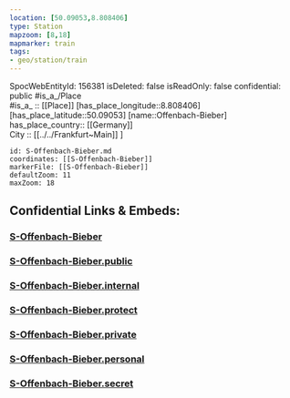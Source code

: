 ```yaml
---
location: [50.09053,8.808406] 
type: Station 
mapzoom: [8,18] 
mapmarker: train 
tags:
- geo/station/train
---
```

SpocWebEntityId: 156381
isDeleted: false
isReadOnly: false
confidential: public
#is_a_/Place  
#is_a_ :: [[Place]] 
[has_place_longitude::8.808406] 
[has_place_latitude::50.09053] 
[name::Offenbach-Bieber] 
has_place_country:: [[Germany]]  
City :: [[../../Frankfurt~Main]] ] 


```leaflet
id: S-Offenbach-Bieber.md
coordinates: [[S-Offenbach-Bieber]] 
markerFile: [[S-Offenbach-Bieber]] 
defaultZoom: 11 
maxZoom: 18
```


## Confidential Links & Embeds: 

### [S-Offenbach-Bieber](/_Standards/Earth/Continent/Europe/Europe~Central/Germany/Germany~West/Hessen/counties~Hessen/Frankfurt~Main/Stations-FFM~S/S-Offenbach-Bieber.md) 

### [S-Offenbach-Bieber.public](/_public/Earth/Continent/Europe/Europe~Central/Germany/Germany~West/Hessen/counties~Hessen/Frankfurt~Main/Stations-FFM~S/S-Offenbach-Bieber.public.md) 

### [S-Offenbach-Bieber.internal](/_internal/Earth/Continent/Europe/Europe~Central/Germany/Germany~West/Hessen/counties~Hessen/Frankfurt~Main/Stations-FFM~S/S-Offenbach-Bieber.internal.md) 

### [S-Offenbach-Bieber.protect](/_protect/Earth/Continent/Europe/Europe~Central/Germany/Germany~West/Hessen/counties~Hessen/Frankfurt~Main/Stations-FFM~S/S-Offenbach-Bieber.protect.md) 

### [S-Offenbach-Bieber.private](/_private/Earth/Continent/Europe/Europe~Central/Germany/Germany~West/Hessen/counties~Hessen/Frankfurt~Main/Stations-FFM~S/S-Offenbach-Bieber.private.md) 

### [S-Offenbach-Bieber.personal](/_personal/Earth/Continent/Europe/Europe~Central/Germany/Germany~West/Hessen/counties~Hessen/Frankfurt~Main/Stations-FFM~S/S-Offenbach-Bieber.personal.md) 

### [S-Offenbach-Bieber.secret](/_secret/Earth/Continent/Europe/Europe~Central/Germany/Germany~West/Hessen/counties~Hessen/Frankfurt~Main/Stations-FFM~S/S-Offenbach-Bieber.secret.md)

